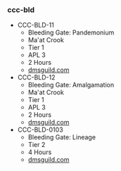 ### ccc-bld
* CCC-BLD-11
    * Bleeding Gate: Pandemonium
    * Ma'at Crook
    * Tier 1
    * APL 3
    * 2 Hours
    * [dmsguild.com](http://www.dmsguild.com/product/218024/CCCBLD-11-Bleeding-Gate-Pandemonium?affiliate_id=757342)
* CCC-BLD-12
    * Bleeding Gate: Amalgamation
    * Ma'at Crook
    * Tier 1
    * APL 3
    * 2 Hours
    * [dmsguild.com](http://www.dmsguild.com/product/218099/CCCBLD-12-Bleeding-Gate-Amalgamation?affiliate_id=757342)
* CCC-BLD-0103
    * Bleeding Gate: Lineage
    * Tier 2
    * 4 Hours
    * [dmsguild.com](http://www.dmsguild.com/product/231700/CCCBLD-0103-Bleeding-Gate-Lineage?affiliate_id=757342)
